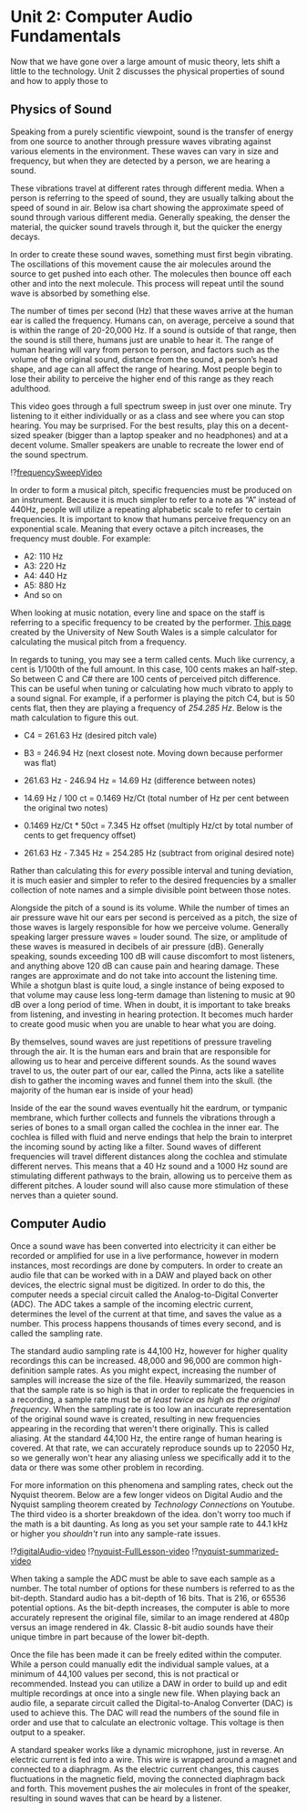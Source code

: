 # Unit 2: Computer Audio Fundamentals

Now that we have gone over a large amount of music theory, lets shift a little to the technology. Unit 2 discusses the physical properties of sound and how to apply those to 

<section>

## Physics of Sound

Speaking from a purely scientific viewpoint, sound is the transfer of energy from one source to another through pressure waves vibrating against various elements in the environment. These waves can vary in size and frequency, but when they are detected by a person, we are hearing a sound. 

These vibrations travel at different rates through different media. When a person is referring to the speed of sound, they are usually talking about the speed of sound in air. Below isa chart showing the approximate speed of sound through various different media. Generally speaking, the denser the material, the quicker sound travels through it, but the quicker the energy decays.

In order to create these sound waves, something must first begin vibrating. The oscillations of this movement cause the air molecules around the source to get pushed into each other. The molecules then bounce off each other and into the next molecule. This process will repeat until the sound wave is absorbed by something else. 

The number of times per second (Hz) that these waves arrive at the human ear is called the frequency. Humans can, on average, perceive a sound that is within the range of 20-20,000 Hz. If a sound is outside of that range, then the sound is still there, humans just are unable to hear it. The range of human hearing will vary from person to person, and factors such as the volume of the original sound, distance from the sound, a person’s head shape, and age can all affect the range of hearing. Most people begin to lose their ability to perceive the higher end of this range as they reach adulthood.

This video goes through a full spectrum sweep in just over one minute. Try listening to it either individually or as a class and see where you can stop hearing. You may be surprised. For the best results, play this on a decent-sized speaker (bigger than a laptop speaker and no headphones) and at a decent volume. Smaller speakers are unable to recreate the lower end of the sound spectrum.

!?[frequencySweepVideo](https://www.youtube.com/watch?v=DzEJFQQhz04)

In order to form a musical pitch, specific frequencies must be produced on an instrument. Because it is much simpler to refer to a note as “A” instead of 440Hz, people will utilize a repeating alphabetic scale to refer to certain frequencies. It is important to know that humans perceive frequency on an exponential scale. Meaning that every octave a pitch increases, the frequency must double. For example:

* A2: 110 Hz
* A3: 220 Hz
* A4: 440 Hz
* A5: 880 Hz
* And so on

When looking at music notation, every line and space on the staff is referring to a specific frequency to be created by the performer. [This page](https://newt.phys.unsw.edu.au/music/note/) created by the University of New South Wales is a simple calculator for calculating the musical pitch from a frequency.

In regards to tuning, you may see a term called cents. Much like currency, a cent is 1/100th of the full amount. In this case, 100 cents makes an half-step. So between C and C# there are 100 cents of perceived pitch difference. This can be useful when tuning or calculating how much vibrato to apply to a sound signal. For example, if a performer is playing the pitch C4, but is 50 cents flat, then they are playing a frequency of _254.285 Hz_. Below is the math calculation to figure this out.

* C4 = 261.63 Hz (desired pitch vale)
* B3 = 246.94 Hz (next closest note. Moving down because performer was flat)

* 261.63 Hz - 246.94 Hz = 14.69 Hz (difference between notes)
* 14.69 Hz / 100 ct = 0.1469 Hz/Ct (total number of Hz per cent between the original two notes)

* 0.1469 Hz/Ct * 50ct = 7.345 Hz offset (multiply Hz/ct by total number of cents to get frequency offset)
* 261.63 Hz - 7.345 Hz = 254.285 Hz (subtract from original desired note)

Rather than calculating this for *every* possible interval and tuning deviation, it is much easier and simpler to refer to the desired frequencies by a smaller collection of note names and a simple divisible point between those notes.

Alongside the pitch of a sound is its volume. While the number of times an air pressure wave hit our ears per second is perceived as a pitch, the size of those waves is largely responsible for how we perceive volume. Generally speaking larger pressure waves = louder sound. The size, or amplitude of these waves is measured in decibels of air pressure (dB). Generally speaking, sounds exceeding 100 dB will cause discomfort to most listeners, and anything above 120 dB can cause pain and hearing damage. These ranges are approximate and do not take into account the listening time. While a shotgun blast is quite loud, a single instance of being exposed to that volume may cause less long-term damage than listening to music at 90 dB over a long period of time. When in doubt, it is important to take breaks from listening, and investing in hearing protection. It becomes much harder to create good music when you are unable to hear what you are doing.

By themselves, sound waves are just repetitions of pressure traveling through the air. It is the human ears and brain that are responsible for allowing us to hear and perceive different sounds. As the sound waves travel to us, the outer part of our ear, called the Pinna, acts like a satellite dish to gather the incoming waves and funnel them into the skull. (the majority of the human ear is inside of your head)

Inside of the ear the sound waves eventually hit the eardrum, or tympanic membrane, which further collects and funnels the vibrations through a series of bones to a small organ called the cochlea in the inner ear. The cochlea is filled with fluid and nerve endings that help the brain to interpret the incoming sound by acting like a filter. Sound waves of different frequencies will travel different distances along the cochlea and stimulate different nerves. This means that a 40 Hz sound and a 1000 Hz sound are stimulating different pathways to the brain, allowing us to perceive them as different pitches. A louder sound will also cause more stimulation of these nerves than a quieter sound.

## Computer Audio

Once a sound wave has been converted into electricity it can either be recorded or amplified for use in a live performance, however in modern instances, most recordings are done by computers. In order to create an audio file that can be worked with in a DAW and played back on other devices, the electric signal must be digitized. In order to do this, the computer needs a special circuit called the Analog-to-Digital Converter (ADC). The ADC takes a sample of the incoming electric current, determines the level of the current at that time, and saves the value as a number. This process happens thousands of times every second, and is called the sampling rate.

The standard audio sampling rate is 44,100 Hz, however for higher quality recordings this can be increased. 48,000 and 96,000 are common high-definition sample rates. As you might expect, increasing the number of samples will increase the size of the file. Heavily summarized, the reason that the sample rate is so high is that in order to replicate the frequencies in a recording, a sample rate must be _at least twice as high as the original frequency_. When the sampling rate is too low an inaccurate representation of the original sound wave is created, resulting in new frequencies appearing in the recording that weren't there originally. This is called aliasing. At the standard 44,100 Hz, the entire range of human hearing is covered. At that rate, we can accurately reproduce sounds up to 22050 Hz, so we generally won't hear any aliasing unless we specifically add it to the data or there was some other problem in recording.

For more information on this phenomena and sampling rates, check out the Nyquist theorem. Below are a few longer videos on Digital Audio and the Nyquist sampling theorem created by _Technology Connections_ on Youtube. The third video is a shorter breakdown of the idea. don't worry too much if the math is a bit daunting. As long as you set your sample rate to 44.1 kHz or higher you _shouldn't_ run into any sample-rate issues.

!?[digitalAudio-video](https://www.youtube.com/watch?v=Gd_mhBf_FJA) !?[nyquist-FullLesson-video](https://youtu.be/pWjdWCePgvA) !?[nyquist-summarized-video](https://www.youtube.com/watch?v=v8s0TwvHsdA)

When taking a sample the ADC must be able to save each sample as a number. The total number of options for these numbers is referred to as the bit-depth. Standard audio has a bit-depth of 16 bits. That is 216, or 65536 potential options. As the bit-depth increases, the computer is able to more accurately represent the original file, similar to an image rendered at  480p versus an image rendered in 4k. Classic 8-bit audio sounds have their unique timbre in part because of the lower bit-depth.

Once the file has been made it can be freely edited within the computer. While a person could manually edit the individual sample values, at a minimum of 44,100 values per second, this is not practical or recommended. Instead you can utilize a DAW in order to build up and edit multiple recordings at once into a single new file. When playing back an audio file, a separate circuit called the Digital-to-Analog Converter (DAC) is used to achieve this. The DAC will read the numbers of the sound file in order and use that to calculate an electronic voltage. This voltage is then output to a speaker.

A standard speaker works like a dynamic microphone, just in reverse. An electric current is fed into a wire. This wire is wrapped around a magnet and connected to a diaphragm. As the electric current changes, this causes fluctuations in the magnetic field, moving the connected diaphragm back and forth. This movement pushes the air molecules in front of the speaker, resulting in sound waves that can be heard by a listener.

</section>